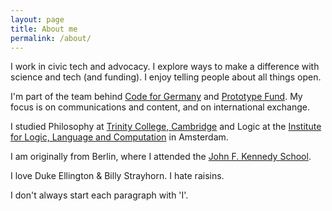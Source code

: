 ```yaml
---
layout: page
title: About me
permalink: /about/
---
```


I work in civic tech and advocacy. I explore ways to make a difference with science and tech (and funding). I enjoy telling people about all things open.

I'm part of the team behind [Code for Germany](http://codefor.de/) and [Prototype Fund](http://prototypefund.de/). My focus is on communications and content, and on international exchange.

I studied Philosophy at [Trinity College, Cambridge](http://www.trin.cam.ac.uk/) and Logic at the [Institute for Logic, Language and Computation](http://www.illc.uva.nl/) in Amsterdam.

I am originally from Berlin, where I attended the [John F. Kennedy School](http://jfks.de/).

I love Duke Ellington &#38; Billy Strayhorn. I hate raisins.

I don't always start each paragraph with 'I'.
